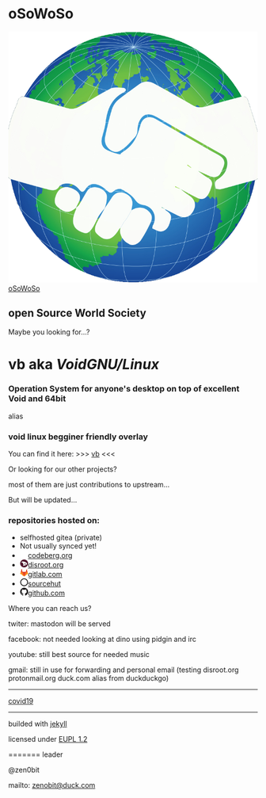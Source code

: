 # oSoWoSo
![oSoWoSo](./assets/img/osowoso.png)[oSoWoSo](https://oSoWoSo.xyz)
## open Source World Society

Maybe you looking for...?

# **vb** aka ***VoidGNU/Linux***

### Operation System for anyone's desktop on top of excellent Void and 64bit

alias

### void linux begginer friendly overlay

You can find it here: >>> [vb](https://osowoso.xyz/vb) <<<

Or looking for our other projects?

most of them are just contributions to upstream...

But will be updated...

### repositories hosted on:
- selfhosted gitea (private)
- Not usually synced yet!
- ![codeberg](./assets/img/codeberg.png)[codeberg.org](https://codeberg.org/oSoWoSo)
- ![disroot](./assets/img/disroot.png)[disroot.org](https://git.disroot.org/oSoWoSo)
- ![gitlab](./assets/img/gitlab.png)[gitlab.com](https://gitlab.com/osowoso)
- ![sourcehut](./assets/img/sourcehut.png)[sourcehut](https://hg.sr.ht/~osowoso)
- ![github](./assets/img/github.png)[github.com](https://github.com/oSoWoSo)

Where you can reach us?

twiter: mastodon will be served

facebook: not needed looking at dino using pidgin and irc

youtube: still best source for needed music

gmail: still in use for forwarding and personal email (testing disroot.org protonmail.org duck.com alias from duckduckgo)

_____________________________
[covid19](./covid.md)

_____________________________
builded with [jekyll](https://jekyllrb.com/)

licensed under
[EUPL 1.2](https://joinup.ec.europa.eu/collection/eupl/eupl-text-eupl-12)

=======
leader

@zen0bit

mailto: <zenobit@duck.com>

